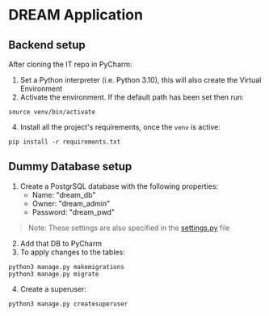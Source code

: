 # DREAM Application

## Backend setup
After cloning the IT repo in PyCharm:
1) Set a Python interpreter (i.e. Python 3.10), this will also create the Virtual Environment
3) Activate the environment. If the default path has been set then run:
```shell
source venv/bin/activate
```
4) Install all the project's requirements, once the `venv` is active:
```shell
pip install -r requirements.txt
```

## Dummy Database setup

1) Create a PostgrSQL database with the following properties:
    - Name: "dream_db"
    - Owner: "dream_admin"
    - Password: "dream_pwd"
>Note: These settings are also specified in the [settings.py](https://github.com/AlessioBraccini/SE2-Belotti-Braccini-Izzo/blob/main/IT/dream_backend/settings.py) file
2) Add that DB to PyCharm
3) To apply changes to the tables:
```shell
python3 manage.py makemigrations
python3 manage.py migrate
```
4) Create a superuser:
```shell
python3 manage.py createsuperuser
```
